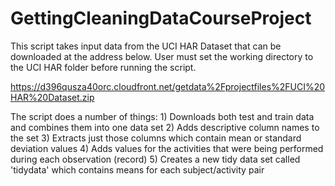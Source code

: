 GettingCleaningDataCourseProject
================================

This script takes input data from the UCI HAR Dataset that can be downloaded at the address below.
User must set the working directory to the UCI HAR folder before running the script.

https://d396qusza40orc.cloudfront.net/getdata%2Fprojectfiles%2FUCI%20HAR%20Dataset.zip

The script does a number of things:
    1) Downloads both test and train data and combines them into one data set
    2) Adds descriptive column names to the set
    3) Extracts just those columns which contain mean or standard deviation values
    4) Adds values for the activities that were being performed during each observation (record)
    5) Creates a new tidy data set called 'tidydata' which contains means for each subject/activity pair
    

